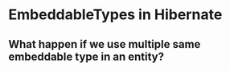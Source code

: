 # EmbeddableTypes in Hibernate

## What happen if we use multiple same embeddable type in an entity? 
